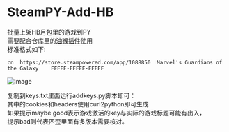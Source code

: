﻿# SteamPY-Add-HB
批量上架HB月包里的游戏到PY<br>
需要配合仓库里的[油猴插件](https://github.com/fjh1997/SteamPY-Add-HB/raw/refs/heads/main/Humble%20Choice%20Get%20Key-0.20.user.js)使用<br>
标准格式如下:
```
cn 	https://store.steampowered.com/app/1088850	Marvel's Guardians of the Galaxy	FFFFF-FFFFF-FFFFF
```
![image](https://github.com/user-attachments/assets/546f2b27-e301-4ea0-ba24-2bbaaea0ab55)

复制到keys.txt里面运行addkeys.py脚本即可：<br>
其中的cookies和headers使用curl2python即可生成<br>
如果提示maybe good表示游戏激活的key与实际的游戏标题可能有出入，<br>
提示bad则代表匹歪里面有多版本需要核对。<br>
